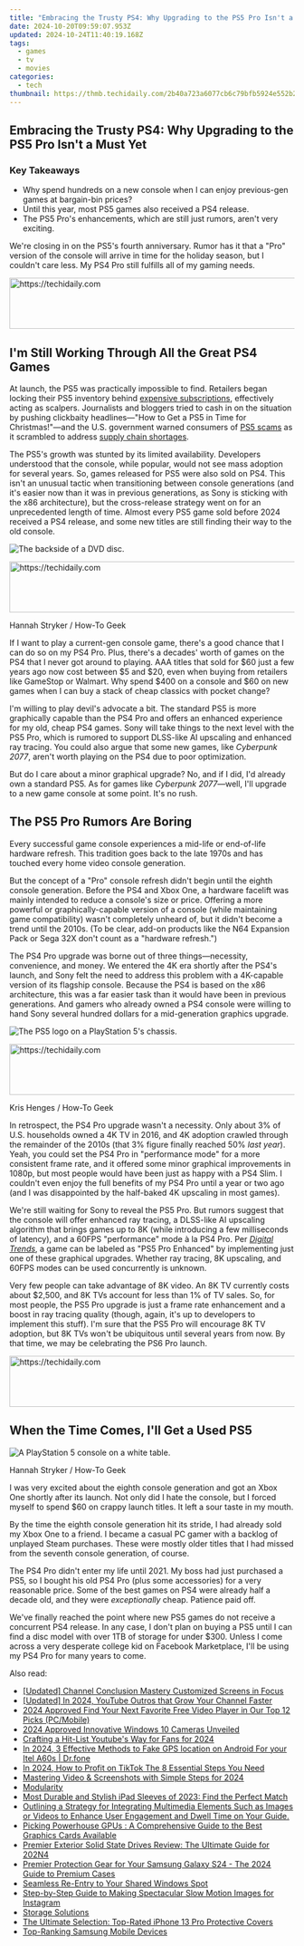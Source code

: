 ```yaml
---
title: "Embracing the Trusty PS4: Why Upgrading to the PS5 Pro Isn't a Must Yet"
date: 2024-10-20T09:59:07.953Z
updated: 2024-10-24T11:40:19.168Z
tags:
  - games
  - tv
  - movies
categories:
  - tech
thumbnail: https://thmb.techidaily.com/2b40a723a6077cb6c79bfb5924e552b293609acafd7a9691ad956f89a6aa172b.jpg
---
```


## Embracing the Trusty PS4: Why Upgrading to the PS5 Pro Isn't a Must Yet

### Key Takeaways

* Why spend hundreds on a new console when I can enjoy previous-gen games at bargain-bin prices?
* Until this year, most PS5 games also received a PS4 release.
* The PS5 Pro's enhancements, which are still just rumors, aren't very exciting.

 We're closing in on the PS5's fourth anniversary. Rumor has it that a "Pro" version of the console will arrive in time for the holiday season, but I couldn't care less. My PS4 Pro still fulfills all of my gaming needs.

<!-- affiliate ads begin -->
<a href="https://appsumo.8odi.net/c/5597632/2123726/7443" target="_top" id="2123726">
  <img src="//a.impactradius-go.com/display-ad/7443-2123726" border="0" alt="https://techidaily.com" width="600" height="90"/>
</a>
<img height="0" width="0" src="https://appsumo.8odi.net/i/5597632/2123726/7443" style="position:absolute;visibility:hidden;" border="0" />
<!-- affiliate ads end -->

##  I'm Still Working Through All the Great PS4 Games

 At launch, the PS5 was practically impossible to find. Retailers began locking their PS5 inventory behind [expensive subscriptions](https://pokemon-go-android.techidaily.com/catchemall-celebrate-national-pokemon-day-with-virtual-location-on-nubia-red-magic-8s-proplus-drfone-by-drfone-virtual-android/), effectively acting as scalpers. Journalists and bloggers tried to cash in on the situation by pushing clickbaity headlines—"How to Get a PS5 in Time for Christmas!"—and the U.S. government warned consumers of [PS5 scams](https://ag.ny.gov/press-release/2021/attorney-general-james-investigating-fraudulent-sales-ps5-gaming-consoles) as it scrambled to address [supply chain shortages](https://www.cnet.com/news/politics/ps5-xbox-component-shortage-to-be-investigated-as-part-of-new-biden-executive-order/).

 The PS5's growth was stunted by its limited availability. Developers understood that the console, while popular, would not see mass adoption for several years. So, games released for PS5 were also sold on PS4\. This isn't an unusual tactic when transitioning between console generations (and it's easier now than it was in previous generations, as Sony is sticking with the x86 architecture), but the cross-release strategy went on for an unprecedented length of time. Almost every PS5 game sold before 2024 received a PS4 release, and some new titles are still finding their way to the old console.

![The backside of a DVD disc.](https://static1.howtogeekimages.com/wordpress/wp-content/uploads/2024/04/53105419298_22f9e512a8_o.jpg) 

<!-- affiliate ads begin -->
<a href="https://appsumo.8odi.net/c/5597632/2068412/7443" target="_top" id="2068412">
  <img src="//a.impactradius-go.com/display-ad/7443-2068412" border="0" alt="https://techidaily.com" width="728" height="90"/>
</a>
<img height="0" width="0" src="https://appsumo.8odi.net/i/5597632/2068412/7443" style="position:absolute;visibility:hidden;" border="0" />
<!-- affiliate ads end -->

Hannah Stryker / How-To Geek

 If I want to play a current-gen console game, there's a good chance that I can do so on my PS4 Pro. Plus, there's a decades' worth of games on the PS4 that I never got around to playing. AAA titles that sold for $60 just a few years ago now cost between $5 and $20, even when buying from retailers like GameStop or Walmart. Why spend $400 on a console and $60 on new games when I can buy a stack of cheap classics with pocket change?

 I'm willing to play devil's advocate a bit. The standard PS5 is more graphically capable than the PS4 Pro and offers an enhanced experience for my old, cheap PS4 games. Sony will take things to the next level with the PS5 Pro, which is rumored to support DLSS-like AI upscaling and enhanced ray tracing. You could also argue that some new games, like _Cyberpunk 2077_, aren't worth playing on the PS4 due to poor optimization.

 But do I care about a minor graphical upgrade? No, and if I did, I'd already own a standard PS5\. As for games like _Cyberpunk 2077_—well, I'll upgrade to a new game console at some point. It's no rush.

##  The PS5 Pro Rumors Are Boring

 Every successful game console experiences a mid-life or end-of-life hardware refresh. This tradition goes back to the late 1970s and has touched every home video console generation.

 But the concept of a "Pro" console refresh didn't begin until the eighth console generation. Before the PS4 and Xbox One, a hardware facelift was mainly intended to reduce a console's size or price. Offering a more powerful or graphically-capable version of a console (while maintaining game compatibility) wasn't completely unheard of, but it didn't become a trend until the 2010s. (To be clear, add-on products like the N64 Expansion Pack or Sega 32X don't count as a "hardware refresh.")

 The PS4 Pro upgrade was borne out of three things—necessity, convenience, and money. We entered the 4K era shortly after the PS4's launch, and Sony felt the need to address this problem with a 4K-capable version of its flagship console. Because the PS4 is based on the x86 architecture, this was a far easier task than it would have been in previous generations. And gamers who already owned a PS4 console were willing to hand Sony several hundred dollars for a mid-generation graphics upgrade.

![The PS5 logo on a PlayStation 5's chassis.](https://static1.howtogeekimages.com/wordpress/wp-content/uploads/2024/04/53398531200_04eab5f89c_o.jpg) 

<!-- affiliate ads begin -->
<a href="https://bluettius.sjv.io/c/5597632/2139119/17108" target="_top" id="2139119">
  <img src="//a.impactradius-go.com/display-ad/17108-2139119" border="0" alt="https://techidaily.com" width="728" height="90"/>
</a>
<img height="0" width="0" src="https://bluettius.sjv.io/i/5597632/2139119/17108" style="position:absolute;visibility:hidden;" border="0" />
<!-- affiliate ads end -->

Kris Henges / How-To Geek

 In retrospect, the PS4 Pro upgrade wasn't a necessity. Only about 3% of U.S. households owned a 4K TV in 2016, and 4K adoption crawled through the remainder of the 2010s (that 3% figure finally reached 50% _last year_). Yeah, you could set the PS4 Pro in "performance mode" for a more consistent frame rate, and it offered some minor graphical improvements in 1080p, but most people would have been just as happy with a PS4 Slim. I couldn't even enjoy the full benefits of my PS4 Pro until a year or two ago (and I was disappointed by the half-baked 4K upscaling in most games).

 We're still waiting for Sony to reveal the PS5 Pro. But rumors suggest that the console will offer enhanced ray tracing, a DLSS-like AI upscaling algorithm that brings games up to 8K (while introducing a few milliseconds of latency), and a 60FPS "performance" mode à la PS4 Pro. Per _[Digital Trends](https://www.digitaltrends.com/gaming/ps5-pro-release-date-price-specs-news-rumors/)_, a game can be labeled as "PS5 Pro Enhanced" by implementing just one of these graphical upgrades. Whether ray tracing, 8K upscaling, and 60FPS modes can be used concurrently is unknown.

 Very few people can take advantage of 8K video. An 8K TV currently costs about $2,500, and 8K TVs account for less than 1% of TV sales. So, for most people, the PS5 Pro upgrade is just a frame rate enhancement and a boost in ray tracing quality (though, again, it's up to developers to implement this stuff). I'm sure that the PS5 Pro will encourage 8K TV adoption, but 8K TVs won't be ubiquitous until several years from now. By that time, we may be celebrating the PS6 Pro launch.

<!-- affiliate ads begin -->
<a href="https://ephamedtechinc.pxf.io/c/5597632/2137213/26400" target="_top" id="2137213">
  <img src="//a.impactradius-go.com/display-ad/26400-2137213" border="0" alt="https://techidaily.com" width="728" height="90"/>
</a>
<img height="0" width="0" src="https://ephamedtechinc.pxf.io/i/5597632/2137213/26400" style="position:absolute;visibility:hidden;" border="0" />
<!-- affiliate ads end -->

##  When the Time Comes, I'll Get a Used PS5

![A PlayStation 5 console on a white table.](https://static1.howtogeekimages.com/wordpress/wp-content/uploads/2024/04/52625290774_4a81dec792_o.jpg) 

Hannah Stryker / How-To Geek

 I was very excited about the eighth console generation and got an Xbox One shortly after its launch. Not only did I hate the console, but I forced myself to spend $60 on crappy launch titles. It left a sour taste in my mouth.

 By the time the eighth console generation hit its stride, I had already sold my Xbox One to a friend. I became a casual PC gamer with a backlog of unplayed Steam purchases. These were mostly older titles that I had missed from the seventh console generation, of course.

 The PS4 Pro didn't enter my life until 2021\. My boss had just purchased a PS5, so I bought his old PS4 Pro (plus some accessories) for a very reasonable price. Some of the best games on PS4 were already half a decade old, and they were _exceptionally_ cheap. Patience paid off.

 We've finally reached the point where new PS5 games do not receive a concurrent PS4 release. In any case, I don't plan on buying a PS5 until I can find a disc model with over 1TB of storage for under $300\. Unless I come across a very desperate college kid on Facebook Marketplace, I'll be using my PS4 Pro for many years to come.

<ins class="adsbygoogle"
     style="display:block"
     data-ad-format="autorelaxed"
     data-ad-client="ca-pub-7571918770474297"
     data-ad-slot="1223367746"></ins>

<ins class="adsbygoogle"
     style="display:block"
     data-ad-client="ca-pub-7571918770474297"
     data-ad-slot="8358498916"
     data-ad-format="auto"
     data-full-width-responsive="true"></ins>

<span class="atpl-alsoreadstyle">Also read:</span>
<div><ul>
<li><a href="https://youtube-clips.techidaily.com/updated-channel-conclusion-mastery-customized-screens-in-focus/"><u>[Updated] Channel Conclusion Mastery Customized Screens in Focus</u></a></li>
<li><a href="https://youtube-docs.techidaily.com/ed-in-2024-youtube-outros-that-grow-your-channel-faster/"><u>[Updated] In 2024, YouTube Outros that Grow Your Channel Faster</u></a></li>
<li><a href="https://article-helps.techidaily.com/2024-approved-find-your-next-favorite-free-video-player-in-our-top-12-picks-pcmobile/"><u>2024 Approved Find Your Next Favorite Free Video Player in Our Top 12 Picks (PC/Mobile)</u></a></li>
<li><a href="https://digital-screen-recording.techidaily.com/2024-approved-innovative-windows-10-cameras-unveiled/"><u>2024 Approved Innovative Windows 10 Cameras Unveiled</u></a></li>
<li><a href="https://youtube-clips.techidaily.com/crafting-a-hit-list-youtubes-way-for-fans-for-2024/"><u>Crafting a Hit-List Youtube's Way for Fans for 2024</u></a></li>
<li><a href="https://android-location.techidaily.com/in-2024-3-effective-methods-to-fake-gps-location-on-android-for-your-itel-a60s-drfone-by-drfone-virtual/"><u>In 2024, 3 Effective Methods to Fake GPS location on Android For your Itel A60s | Dr.fone</u></a></li>
<li><a href="https://tiktok-video-recordings.techidaily.com/in-2024-how-to-profit-on-tiktok-the-8-essential-steps-you-need/"><u>In 2024, How to Profit on TikTok The 8 Essential Steps You Need</u></a></li>
<li><a href="https://screen-sharing-recording.techidaily.com/mastering-video-and-screenshots-with-simple-steps-for-2024/"><u>Mastering Video & Screenshots with Simple Steps for 2024</u></a></li>
<li><a href="https://buynow-help.techidaily.com/modularity/"><u>Modularity</u></a></li>
<li><a href="https://buynow-help.techidaily.com/most-durable-and-stylish-ipad-sleeves-of-2023-find-the-perfect-match/"><u>Most Durable and Stylish iPad Sleeves of 2023: Find the Perfect Match</u></a></li>
<li><a href="https://buynow-help.techidaily.com/outlining-a-strategy-for-integrating-multimedia-elements-such-as-images-or-videos-to-enhance-user-engagement-and-dwell-time-on-your-guide/"><u>Outlining a Strategy for Integrating Multimedia Elements Such as Images or Videos to Enhance User Engagement and Dwell Time on Your Guide.</u></a></li>
<li><a href="https://buynow-help.techidaily.com/picking-powerhouse-gpus-a-comprehensive-guide-to-the-best-graphics-cards-available/"><u>Picking Powerhouse GPUs : A Comprehensive Guide to the Best Graphics Cards Available</u></a></li>
<li><a href="https://buynow-help.techidaily.com/premier-exterior-solid-state-drives-review-the-ultimate-guide-for-202n4/"><u>Premier Exterior Solid State Drives Review: The Ultimate Guide for 202N4</u></a></li>
<li><a href="https://buynow-help.techidaily.com/premier-protection-gear-for-your-samsung-galaxy-s24-the-2024-guide-to-premium-cases/"><u>Premier Protection Gear for Your Samsung Galaxy S24 - The 2024 Guide to Premium Cases</u></a></li>
<li><a href="https://win11-tips.techidaily.com/seamless-re-entry-to-your-shared-windows-spot/"><u>Seamless Re-Entry to Your Shared Windows Spot</u></a></li>
<li><a href="https://instagram-videos.techidaily.com/step-by-step-guide-to-making-spectacular-slow-motion-images-for-instagram/"><u>Step-by-Step Guide to Making Spectacular Slow Motion Images for Instagram</u></a></li>
<li><a href="https://buynow-help.techidaily.com/storage-solutions/"><u>Storage Solutions</u></a></li>
<li><a href="https://buynow-help.techidaily.com/the-ultimate-selection-top-rated-iphone-13-pro-protective-covers/"><u>The Ultimate Selection: Top-Rated iPhone 13 Pro Protective Covers</u></a></li>
<li><a href="https://buynow-help.techidaily.com/top-ranking-samsung-mobile-devices/"><u>Top-Ranking Samsung Mobile Devices</u></a></li>
</ul></div>

